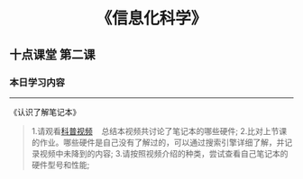 # <center>《信息化科学》</center>
## 十点课堂 第二课
### 本日学习内容
---
《认识了解笔记本》
>1.请观看[科普视频](https://www.bilibili.com/video/BV1Rx411x7Rc/?spm_id_from=333.788.recommend_more_video.0)
&nbsp;&nbsp;&nbsp;总结本视频共讨论了笔记本的哪些硬件;
2.比对上节课的作业。哪些硬件是自己没有了解过的，可以通过搜索引擎详细了解，并记录视频中未降到的内容;
3.请按照视频介绍的种类，尝试查看自己笔记本的硬件型号和性能;